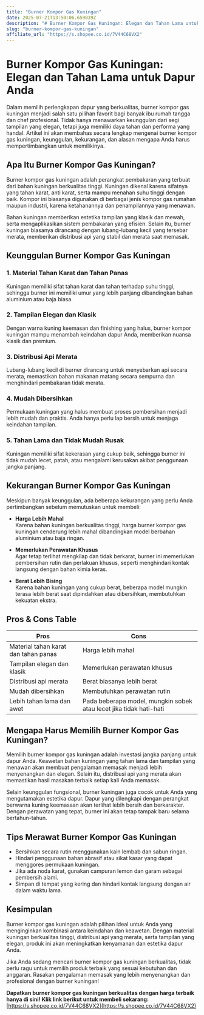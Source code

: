 ```yaml
---
title: "Burner Kompor Gas Kuningan"
date: 2025-07-21T13:50:06.659039Z
description: "# Burner Kompor Gas Kuningan: Elegan dan Tahan Lama untuk Dapur Anda..."
slug: "burner-kompor-gas-kuningan"
affiliate_url: "https://s.shopee.co.id/7V44C68VX2"
---
```

# Burner Kompor Gas Kuningan: Elegan dan Tahan Lama untuk Dapur Anda

Dalam memilih perlengkapan dapur yang berkualitas, burner kompor gas kuningan menjadi salah satu pilihan favorit bagi banyak ibu rumah tangga dan chef profesional. Tidak hanya menawarkan keunggulan dari segi tampilan yang elegan, tetapi juga memiliki daya tahan dan performa yang handal. Artikel ini akan membahas secara lengkap mengenai burner kompor gas kuningan, keunggulan, kekurangan, dan alasan mengapa Anda harus mempertimbangkan untuk memilikinya.

## Apa Itu Burner Kompor Gas Kuningan?

Burner kompor gas kuningan adalah perangkat pembakaran yang terbuat dari bahan kuningan berkualitas tinggi. Kuningan dikenal karena sifatnya yang tahan karat, anti karat, serta mampu menahan suhu tinggi dengan baik. Kompor ini biasanya digunakan di berbagai jenis kompor gas rumahan maupun industri, karena ketahanannya dan penampilannya yang menawan.

Bahan kuningan memberikan estetika tampilan yang klasik dan mewah, serta mengaplikasikan sistem pembakaran yang efisien. Selain itu, burner kuningan biasanya dirancang dengan lubang-lubang kecil yang tersebar merata, memberikan distribusi api yang stabil dan merata saat memasak.

## Keunggulan Burner Kompor Gas Kuningan

### 1. Material Tahan Karat dan Tahan Panas  
Kuningan memiliki sifat tahan karat dan tahan terhadap suhu tinggi, sehingga burner ini memiliki umur yang lebih panjang dibandingkan bahan aluminium atau baja biasa.

### 2. Tampilan Elegan dan Klasik  
Dengan warna kuning keemasan dan finishing yang halus, burner kompor kuningan mampu menambah keindahan dapur Anda, memberikan nuansa klasik dan premium.

### 3. Distribusi Api Merata  
Lubang-lubang kecil di burner dirancang untuk menyebarkan api secara merata, memastikan bahan makanan matang secara sempurna dan menghindari pembakaran tidak merata.

### 4. Mudah Dibersihkan  
Permukaan kuningan yang halus membuat proses pembersihan menjadi lebih mudah dan praktis. Anda hanya perlu lap bersih untuk menjaga keindahan tampilan.

### 5. Tahan Lama dan Tidak Mudah Rusak  
Kuningan memiliki sifat kekerasan yang cukup baik, sehingga burner ini tidak mudah lecet, patah, atau mengalami kerusakan akibat penggunaan jangka panjang.

## Kekurangan Burner Kompor Gas Kuningan

Meskipun banyak keunggulan, ada beberapa kekurangan yang perlu Anda pertimbangkan sebelum memutuskan untuk membeli:

- **Harga Lebih Mahal**  
Karena bahan kuningan berkualitas tinggi, harga burner kompor gas kuningan cenderung lebih mahal dibandingkan model berbahan aluminium atau baja ringan.

- **Memerlukan Perawatan Khusus**  
Agar tetap terlihat mengkilap dan tidak berkarat, burner ini memerlukan pembersihan rutin dan perlakuan khusus, seperti menghindari kontak langsung dengan bahan kimia keras.

- **Berat Lebih Bising**  
Karena bahan kuningan yang cukup berat, beberapa model mungkin terasa lebih berat saat dipindahkan atau dibersihkan, membutuhkan kekuatan ekstra.

## Pros & Cons Table

| **Pros**                               | **Cons**                                   |
|----------------------------------------|--------------------------------------------|
| Material tahan karat dan tahan panas | Harga lebih mahal                         |
| Tampilan elegan dan klasik           | Memerlukan perawatan khusus             |
| Distribusi api merata                | Berat biasanya lebih berat              |
| Mudah dibersihkan                     | Membutuhkan perawatan rutin             |
| Lebih tahan lama dan awet            | Pada beberapa model, mungkin sobek atau lecet jika tidak hati-hati |

## Mengapa Harus Memilih Burner Kompor Gas Kuningan?

Memilih burner kompor gas kuningan adalah investasi jangka panjang untuk dapur Anda. Keawetan bahan kuningan yang tahan lama dan tampilan yang menawan akan membuat pengalaman memasak menjadi lebih menyenangkan dan elegan. Selain itu, distribusi api yang merata akan memastikan hasil masakan terbaik setiap kali Anda memasak.

Selain keunggulan fungsional, burner kuningan juga cocok untuk Anda yang mengutamakan estetika dapur. Dapur yang dilengkapi dengan perangkat berwarna kuning keemasaan akan terlihat lebih bersih dan berkarakter. Dengan perawatan yang tepat, burner ini akan tetap tampak baru selama bertahun-tahun.

## Tips Merawat Burner Kompor Gas Kuningan

- Bersihkan secara rutin menggunakan kain lembab dan sabun ringan.
- Hindari penggunaan bahan abrasif atau sikat kasar yang dapat menggores permukaan kuningan.
- Jika ada noda karat, gunakan campuran lemon dan garam sebagai pembersih alami.
- Simpan di tempat yang kering dan hindari kontak langsung dengan air dalam waktu lama.

## Kesimpulan

Burner kompor gas kuningan adalah pilihan ideal untuk Anda yang menginginkan kombinasi antara keindahan dan keawetan. Dengan material kuningan berkualitas tinggi, distribusi api yang merata, serta tampilan yang elegan, produk ini akan meningkatkan kenyamanan dan estetika dapur Anda.

Jika Anda sedang mencari burner kompor gas kuningan berkualitas, tidak perlu ragu untuk memilih produk terbaik yang sesuai kebutuhan dan anggaran. Rasakan pengalaman memasak yang lebih menyenangkan dan profesional dengan burner kuningan!

**Dapatkan burner kompor gas kuningan berkualitas dengan harga terbaik hanya di sini! Klik link berikut untuk membeli sekarang:**  
[https://s.shopee.co.id/7V44C68VX2](https://s.shopee.co.id/7V44C68VX2)